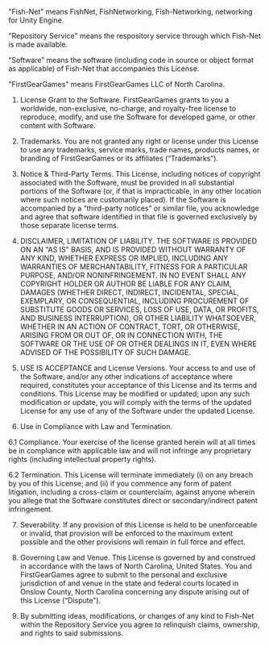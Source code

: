 "Fish-Net" means FishNet, FishNetworking, Fish-Networking, networking for Unity Engine.

"Repository Service" means the respository service through which Fish-Net is made available.

“Software” means the software (including code in source or object format as applicable) of Fish-Net that accompanies this License.

"FirstGearGames" means FirstGearGames LLC of North Carolina.

1. License Grant to the Software. FirstGearGames grants to you a worldwide, non-exclusive, no-charge, and royalty-free license to reproduce, modify, and use the Software for developed game, or other content with Software.

2. Trademarks. You are not granted any right or license under this License to use any trademarks, service marks, trade names, products names, or branding of FirstGearGames or its affiliates (“Trademarks”).

3. Notice & Third-Party Terms. This License, including notices of copyright associated with the Software, must be provided in all substantial portions of the Software (or, if that is impracticable, in any other location where such notices are customarily placed). If the Software is accompanied by a “third-party notices” or similar file, you acknowledge and agree that software identified in that file is governed exclusively by those separate license terms.

4. DISCLAIMER, LIMITATION OF LIABILITY. THE SOFTWARE IS PROVIDED ON AN "AS IS" BASIS, AND IS PROVIDED WITHOUT WARRANTY OF ANY KIND, WHETHER EXPRESS OR IMPLIED, INCLUDING ANY WARRANTIES OF MERCHANTABILITY, FITNESS FOR A PARTICULAR PURPOSE, AND/OR NONINFRINGEMENT. IN NO EVENT SHALL ANY COPYRIGHT HOLDER OR AUTHOR BE LIABLE FOR ANY CLAIM, DAMAGES (WHETHER DIRECT, INDIRECT, INCIDENTAL, SPECIAL, EXEMPLARY, OR CONSEQUENTIAL, INCLUDING PROCUREMENT OF SUBSTITUTE GOODS OR SERVICES, LOSS OF USE, DATA, OR PROFITS, AND BUSINESS INTERRUPTION), OR OTHER LIABILITY WHATSOEVER, WHETHER IN AN ACTION OF CONTRACT, TORT, OR OTHERWISE, ARISING FROM OR OUT OF, OR IN CONNECTION WITH, THE SOFTWARE OR THE USE OF OR OTHER DEALINGS IN IT, EVEN WHERE ADVISED OF THE POSSIBILITY OF SUCH DAMAGE.

5. USE IS ACCEPTANCE and License Versions. Your access to and use of the Software, and/or any other indications of acceptance where required, constitutes your acceptance of this License and its terms and conditions. This License may be modified or updated; upon any such modification or update, you will comply with the terms of the updated License for any use of any of the Software under the updated License.

6. Use in Compliance with Law and Termination.

6.1 Compliance. Your exercise of the license granted herein will at all times be in compliance with applicable law and will not infringe any proprietary rights (including intellectual property rights).

6.2 Termination. This License will terminate immediately (i) on any breach by you of this License; and (ii) if you commence any form of patent litigation, including a cross-claim or counterclaim, against anyone wherein you allege that the Software constitutes direct or secondary/indirect patent infringement.

7. Severability. If any provision of this License is held to be unenforceable or invalid, that provision will be enforced to the maximum extent possible and the other provisions will remain in full force and effect.

8. Governing Law and Venue. This License is governed by and construed in accordance with the laws of North Carolina, United States. You and FirstGearGames agree to submit to the personal and exclusive jurisdiction of and venue in the state and federal courts located in Onslow County, North Carolina concerning any dispute arising out of this License (“Dispute”).

9. By submitting ideas, modifications, or changes of any kind to Fish-Net within the Repository Service you agree to relinquish claims, ownership, and rights to said submissions.
